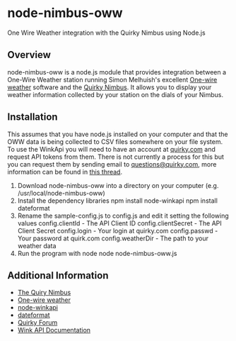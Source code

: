 node-nimbus-oww
================

One Wire Weather integration with the Quirky Nimbus using Node.js

Overview
--------
node-nimbus-oww is a node.js module that provides integration between a One-Wire Weather station running Simon Melhuish's excellent [One-wire weather](http://oww.sourceforge.net) software and the [Quirky Nimbus](https://www.quirky.com/shop/596). It allows you to display your weather information collected by your station on the dials of your Nimbus.

Installation
------------
This assumes that you have node.js installed on your computer and that the OWW data is being collected to CSV files somewhere on your file system. To use the WinkApi you will need to have an account at [quirky.com](quirky.com) and request API tokens from them. There is not currently a process for this but you can request them by sending email to questions@quirky.com, more information can be found in [this thread](https://www.quirky.com/forums/topic/21462).

1. Download node-nimbus-oww into a directory on your computer (e.g. /usr/local/node-nimbus-oww)
2. Install the dependency libraries
        npm install node-winkapi
        npm install dateformat
3. Rename the sample-config.js to config.js and edit it setting the following values
  config.clientId - The API Client ID
  config.clientSecret - The API Client Secret
  config.login - Your login at quirky.com
  config.passwd - Your password at quirk.com
  config.weatherDir - The path to your weather data
4. Run the program with node
    node node-nimbus-oww.js

Additional Information
----------------------
* [The Quiry Nimbus](https://www.quirky.com/shop/596)
* [One-wire weather](http://oww.sourceforge.net)
* [node-winkapi](https://github.com/TheThingSystem/node-winkapi)
* [dateformat](https://github.com/felixge/node-dateformat)
* [Quirky Forum](https://www.quirky.com/forums/topic/21462)
* [Wink API Documentation](http://docs.wink.apiary.io/)

